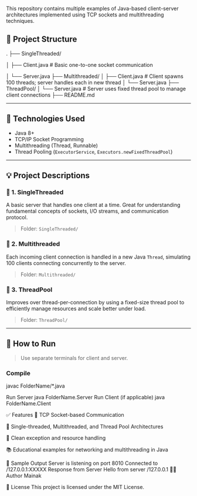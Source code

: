 This repository contains multiple examples of Java-based client-server architectures implemented using TCP sockets and multithreading techniques.

## 📂 Project Structure
.
├── SingleThreaded/

│ ├── Client.java # Basic one-to-one socket communication

│ └── Server.java
├── Multithreaded/
│ ├── Client.java # Client spawns 100 threads; server handles each in new thread
│ └── Server.java
├── ThreadPool/
│ └── Server.java # Server uses fixed thread pool to manage client connections
├── README.md

---

## 🔧 Technologies Used

- Java 8+
- TCP/IP Socket Programming
- Multithreading (Thread, Runnable)
- Thread Pooling (`ExecutorService`, `Executors.newFixedThreadPool`)

---

## 💡 Project Descriptions

### 🧵 1. SingleThreaded

A basic server that handles one client at a time. Great for understanding fundamental concepts of sockets, I/O streams, and communication protocol.

> Folder: `SingleThreaded/`

### 🧵 2. Multithreaded

Each incoming client connection is handled in a new Java `Thread`, simulating 100 clients connecting concurrently to the server.

> Folder: `Multithreaded/`

### 🧵 3. ThreadPool

Improves over thread-per-connection by using a fixed-size thread pool to efficiently manage resources and scale better under load.

> Folder: `ThreadPool/`

---

## 🚀 How to Run

> Use separate terminals for client and server.

### Compile
javac FolderName/*.java

Run Server
java FolderName.Server
Run Client (if applicable)
java FolderName.Client

✅ Features
🔌 TCP Socket-based Communication

🧵 Single-threaded, Multithreaded, and Thread Pool Architectures

🧹 Clean exception and resource handling

📚 Educational examples for networking and multithreading in Java

📸 Sample Output
Server is listening on port 8010
Connected to /127.0.0.1:XXXXX
Response from Server Hello from server /127.0.0.1
🧑‍💻 Author
Mainak

📄 License
This project is licensed under the MIT License.
